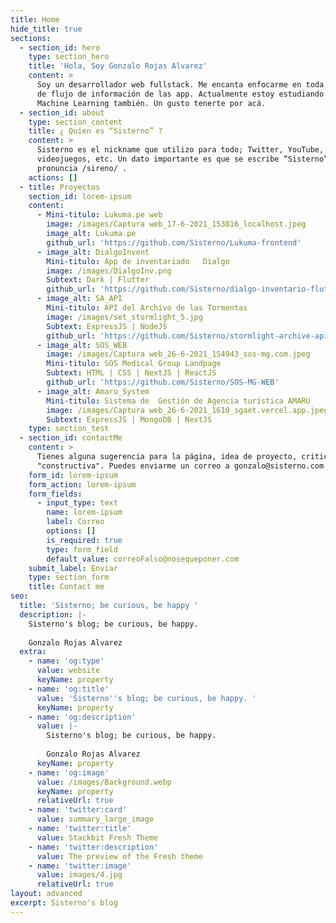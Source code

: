 ```yaml
---
title: Home
hide_title: true
sections:
  - section_id: hero
    type: section_hero
    title: 'Hola, Soy Gonzalo Rojas Alvarez'
    content: >
      Soy un desarrollador web fullstack. Me encanta enfocarme en toda la parte
      de flujo de información de las app. Actualmente estoy estudiando Crypto y
      Machine Learning también. Un gusto tenerte por acá.
  - section_id: about
    type: section_content
    title: ¿ Quien es “Sisterno” ?
    content: >
      Sisterno es el nickname que utilizo para todo; Twitter, YouTube, Linkedin,
      videojuegos, etc. Un dato importante es que se escribe “Sisterno” pero se
      pronuncia /sireno/ . 
    actions: []
  - title: Proyectos
    section_id: lorem-ipsum
    content:
      - Mini-titulo: Lukuma.pe web
        image: /images/Captura web_17-6-2021_153816_localhost.jpeg
        image_alt: Lukuma.pe
        github_url: 'https://github.com/Sisterno/Lukuma-frontend'
      - image_alt: DialgoInvent
        Mini-titulo: App de inventariado   Dialgo
        image: /images/DialgoInv.png
        Subtext: Dark | Flutter
        github_url: 'https://github.com/Sisterno/dialgo-inventario-flutter-app'
      - image_alt: SA_API
        Mini-titulo: API del Archivo de las Tormentas
        image: /images/set_stormlight_5.jpg
        Subtext: ExpressJS | NodeJS
        github_url: 'https://github.com/Sisterno/stormlight-archive-api'
      - image_alt: SOS_WEB
        image: /images/Captura web_26-6-2021_154943_sos-mg.com.jpeg
        Mini-titulo: SOS Medical Group Landpage
        Subtext: HTML | CSS | NextJS | ReactJS
        github_url: 'https://github.com/Sisterno/SOS-MG-WEB'
      - image_alt: Amaru_System
        Mini-titulo: Sistema de  Gestión de Agencia turística AMARU
        image: /images/Captura web_26-6-2021_1610_sgaet.vercel.app.jpeg
        Subtext: ExpressJS | MongoDB | NextJS
    type: section_test
  - section_id: contactMe
    content: >
      Tienes alguna sugerencia para la página, idea de proyecto, critica
      "constructiva". Puedes enviarme un correo a gonzalo@sisterno.com
    form_id: lorem-ipsum
    form_action: lorem-ipsum
    form_fields:
      - input_type: text
        name: lorem-ipsum
        label: Correo
        options: []
        is_required: true
        type: form_field
        default_value: correoFalso@nosequeponer.com
    submit_label: Enviar
    type: section_form
    title: Contact me
seo:
  title: 'Sisterno; be curious, be happy '
  description: |-
    Sisterno's blog; be curious, be happy. 
     
    Gonzalo Rojas Alvarez
  extra:
    - name: 'og:type'
      value: website
      keyName: property
    - name: 'og:title'
      value: 'Sisterno''s blog; be curious, be happy. '
      keyName: property
    - name: 'og:description'
      value: |-
        Sisterno's blog; be curious, be happy. 
         
        Gonzalo Rojas Alvarez
      keyName: property
    - name: 'og:image'
      value: /images/Background.webp
      keyName: property
      relativeUrl: true
    - name: 'twitter:card'
      value: summary_large_image
    - name: 'twitter:title'
      value: Stackbit Fresh Theme
    - name: 'twitter:description'
      value: The preview of the Fresh theme
    - name: 'twitter:image'
      value: images/4.jpg
      relativeUrl: true
layout: advanced
excerpt: Sisterno's blog
---
```

